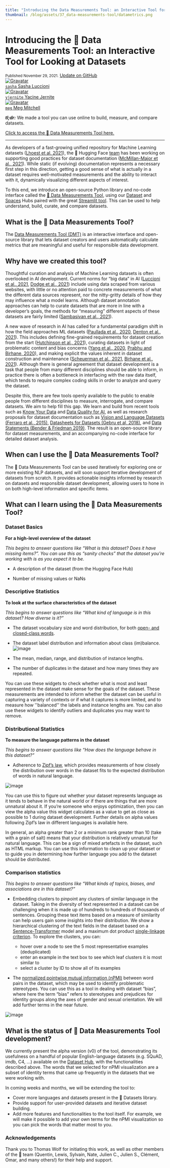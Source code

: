 ```yaml
---
title: "Introducing the Data Measurements Tool: an Interactive Tool for Looking at Datasets"
thumbnail: /blog/assets/37_data-measurements-tool/datametrics.png
---
```


# Introducing the 🤗 Data Measurements Tool: an Interactive Tool for Looking at Datasets

<div class="blog-metadata">
    <small>Published November 29, 2021.</small>
    <a target="_blank" class="btn no-underline text-sm mb-5 font-sans" href="https://github.com/huggingface/blog/blob/master/data-measurements-tool.md">
        Update on GitHub
    </a>
</div>

<div class="author-card">
    <a href="/sasha">
        <img class="avatar avatar-user" src="https://aeiljuispo.cloudimg.io/v7/https://s3.amazonaws.com/moonup/production/uploads/1626198087984-60edd0133e2c73a9a21455f5.png?w=200&h=200&f=face" title="Gravatar">
        <div class="bfc">
            <code>sasha</code>
            <span class="fullname">Sasha Luccioni</span>
        </div>
    </a>
    <a href="/yjernite">
        <img class="avatar avatar-user" src="https://aeiljuispo.cloudimg.io/v7/https://s3.amazonaws.com/moonup/production/uploads/1594144055859-5ee3a7cd2a3eae3cbdad1305.jpeg?w=200&h=200&f=face" title="Gravatar">
        <div class="bfc">
            <code>yjernite</code>
            <span class="fullname">Yacine Jernite</span>
        </div>
    </a>
    <a href="/meg">
        <img class="avatar avatar-user" src="http://www.m-mitchell.com/images/meg_cropped_sidebar2.jpg?w=200&h=200" title="Gravatar">
        <div class="bfc">
            <code>meg</code>
            <span class="fullname">Meg Mitchell</span>
        </div>
    </a>
</div>



***tl;dr:*** We made a tool you can use online to build, measure, and compare datasets.

[Click to access the 🤗 Data Measurements Tool here.](https://huggingface.co/spaces/huggingface/data-measurements-tool)

-----

As developers of a fast-growing unified repository for Machine Learning datasets ([Lhoest et al. 2021](https://arxiv.org/abs/2109.02846)), the 🤗 Hugging Face [team](https://huggingface.co/huggingface) has been working on supporting good practices for dataset documentation ([McMillan-Major et al., 2021](https://arxiv.org/abs/2108.07374)). While static (if evolving) documentation represents a necessary first step in this direction, getting a good sense of what is actually in a dataset requires well-motivated measurements and the ability to interact with it, dynamically visualizing different aspects of interest.  

To this end, we introduce an open-source Python library and no-code interface called the [🤗 Data Measurements Tool](https://huggingface.co/spaces/huggingface/data-measurements-tool), using our [Dataset](https://huggingface.co/datasets) and [Spaces](https://huggingface.co/spaces/launch) Hubs paired with the great [Streamlit tool](https://streamlit.io/).  This can be used to help understand, build, curate, and compare datasets.

## What is the 🤗 Data Measurements Tool?
The [Data Measurements Tool (DMT)](https://huggingface.co/spaces/huggingface/data-measurements-tool) is an interactive interface and open-source library that lets dataset creators and users automatically calculate metrics that are meaningful and useful for responsible data development.

## Why have we created this tool?
Thoughtful curation and analysis of Machine Learning datasets is often overlooked in AI development. Current norms for “big data” in AI ([Luccioni et al., 2021](https://arxiv.org/abs/2105.02732),  [Dodge et al., 2021](https://arxiv.org/abs/2104.08758)) include using data scraped from various websites, with little or no attention paid to concrete measurements of what the different data sources represent, nor the nitty-gritty details of how they may influence what a model learns.  Although dataset annotation approaches can help to curate datasets that are more in line with a developer’s goals, the methods for “measuring” different aspects of these datasets are fairly limited ([Sambasivan et al., 2021](https://storage.googleapis.com/pub-tools-public-publication-data/pdf/0d556e45afc54afeb2eb6b51a9bc1827b9961ff4.pdf)).

A new wave of research in AI has called for a fundamental paradigm shift in how the field approaches ML datasets ([Paullada et al., 2020](https://arxiv.org/abs/2012.05345), [Denton et al., 2021](https://journals.sagepub.com/doi/full/10.1177/20539517211035955)). This includes defining fine-grained requirements for dataset creation from the start ([Hutchinson et al., 2021](https://dl.acm.org/doi/pdf/10.1145/3442188.3445918)), curating datasets in light of problematic content and bias concerns ([Yang et al., 2020](https://dl.acm.org/doi/abs/10.1145/3351095.3375709), [Prabhu and Birhane, 2020](https://arxiv.org/abs/2006.16923)), and making explicit the values inherent in dataset construction and maintenance ([Scheuerman et al., 2021](https://dl.acm.org/doi/pdf/10.1145/3476058), [Birhane et al., 2021](https://arxiv.org/abs/2110.01963)).  Although there is general agreement that dataset development is a task that people from many different disciplines should be able to inform, in practice there is often a bottleneck in interfacing with the raw data itself, which tends to require complex coding skills in order to analyze and query the dataset.  

Despite this, there are few tools openly available to the public to enable people from different disciplines to measure, interrogate, and compare datasets.  We aim to help fill this gap.  We learn and build from recent tools such as [Know Your Data](https://knowyourdata.withgoogle.com/) and [Data Quality for AI](https://www.ibm.com/products/dqaiapi), as well as research proposals for dataset documentation such as [Vision and Language Datasets (Ferraro et al., 2015)](https://aclanthology.org/D15-1021/), [Datasheets for Datasets (Gebru et al, 2018)](https://arxiv.org/abs/1803.09010), and [Data Statements (Bender & Friedman 2019)](https://aclanthology.org/Q18-1041/). The result is an open-source library for dataset measurements, and an accompanying no-code interface for detailed dataset analysis.

## When can I use the 🤗 Data Measurements Tool?
The 🤗 Data Measurements Tool can be used iteratively for exploring one or more existing NLP datasets, and will soon support iterative development of datasets from scratch. It provides actionable insights informed by research on datasets and responsible dataset development, allowing users to hone in on both high-level information and specific items.

## What can I learn using the 🤗 Data Measurements Tool?
### Dataset Basics
**For a high-level overview of the dataset**

*This begins to answer questions like “What is this dataset?  Does it have missing items?”.  You can use this as “sanity checks” that the dataset you’re working with is as you expect it to be.*

- A description of the dataset (from the Hugging Face Hub)

- Number of missing values or NaNs

### Descriptive Statistics
**To look at the surface characteristics of the dataset**

*This begins to answer questions like “What kind of language is in this dataset?  How diverse is it?”*

- The dataset vocabulary size and word distribution, for both [open- and closed-class words](https://dictionary.apa.org/open-class-words).

- The dataset label distribution and information about class (im)balance.
![image](https://user-images.githubusercontent.com/14205986/144267166-1c9a2fd9-d998-4cdb-aaa1-8b5fea7ae23e.png)
- The mean, median, range, and distribution of instance lengths.

- The number of duplicates in the dataset and how many times they are repeated.

You can use these widgets to check whether what is most and least represented in the dataset make sense for the goals of the dataset.  These measurements are intended to inform whether the dataset can be useful in capturing a variety of contexts or if what it captures is more limited, and to measure how ''balanced'' the labels and instance lengths are.  You can also use these widgets to identify outliers and duplicates you may want to remove.

### Distributional Statistics
**To measure the language patterns in the dataset**

*This begins to answer questions like “How does the language behave in this dataset?”*

- Adherence to [Zipf’s law](https://en.wikipedia.org/wiki/Zipf%27s_law), which provides measurements of how closely the distribution over words in the dataset fits to the expected distribution of words in natural language.

![image](https://user-images.githubusercontent.com/14205986/144266979-9a5bfea2-c7b8-46fb-9749-e90ee0e5e20e.png)

  You can use this to figure out whether your dataset represents language as it tends to behave in the natural world or if there are things that are more unnatural about it.  If you’re someone who enjoys optimization, then you can view the alpha value this widget calculates as a value to get as close as possible to 1 during dataset development.  Further details on alpha values following Zipf’s law in different languages is available here.

  In general, an alpha greater than 2 or a minimum rank greater than 10 (take with a grain of salt) means that your distribution is relatively unnatural for natural language. This can be a sign of mixed artefacts in the dataset, such as HTML markup. You can use this information to clean up your dataset or to guide you in determining how further language you add to the dataset should be distributed.

### Comparison statistics
*This begins to answer questions like “What kinds of topics, biases, and associations are in this dataset?”*

- Embedding clusters to pinpoint any clusters of similar language in the dataset.
  Taking in the diversity of text represented in a dataset can be challenging when it is made up of hundreds to hundreds of thousands of sentences. Grouping these text items based on a measure of similarity can help users gain some insights into their distribution. We show a hierarchical clustering of the text fields in the dataset based on a [Sentence-Transformer](https://hf.co/sentence-transformers/all-mpnet-base-v2) model and a maximum dot product [single-linkage criterion](https://en.wikipedia.org/wiki/Single-linkage_clustering). To explore the clusters, you can:
  - hover over a node to see the 5 most representative examples (deduplicated)
  - enter an example in the text box to see which leaf clusters it is most similar to
  - select a cluster by ID to show all of its examples

- The [normalized pointwise mutual information (nPMI)](https://en.wikipedia.org/wiki/Pointwise_mutual_information#Normalized_pointwise_mutual_information_(npmi)) between word pairs in the dataset, which may be used to identify problematic stereotypes.
  You can use this as a tool in dealing with dataset “bias”, where here the term “bias” refers to stereotypes and prejudices for identity groups along the axes of gender and sexual orientation.  We will add further terms in the near future.

![image](https://user-images.githubusercontent.com/14205986/143929481-0577cf78-38b0-4418-9a22-9466302270ff.png)



## What is the status of 🤗 Data Measurements Tool development?
We currently present the alpha version (v0) of the tool, demonstrating its usefulness on a handful of popular English-language datasets (e.g. SQuAD, imdb, C4, ...) available on the [Dataset Hub](https://huggingface.co/datasets), with the functionalities described above. The words that we selected for nPMI visualization are a subset of identity terms that came up frequently in the datasets that we were working with.

In coming weeks and months, we will be extending the tool to:

- Cover more languages and datasets present in the 🤗 Datasets library.
- Provide support for user-provided datasets and iterative dataset building.
- Add more features and functionalities to the tool itself. For example, we will make it possible to add your own terms for the nPMI visualization so you can pick the words that matter most to you.

### Acknowledgements
Thank you to Thomas Wolf for initiating this work, as well as other members of the 🤗  team (Quentin, Lewis, Sylvain, Nate, Julien C., Julien S., Clément, Omar, and many others!) for their help and support.
